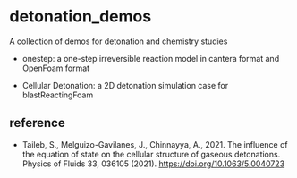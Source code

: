 # detonation_demos

A collection of demos for detonation and chemistry studies

- onestep: a one-step irreversible reaction model in cantera format and OpenFoam format

- Cellular Detonation: a 2D detonation simulation case for blastReactingFoam


## reference
- Taileb, S., Melguizo-Gavilanes, J., Chinnayya, A., 2021. The influence of the equation of state on the cellular structure of gaseous detonations. Physics of Fluids 33, 036105 (2021). https://doi.org/10.1063/5.0040723
